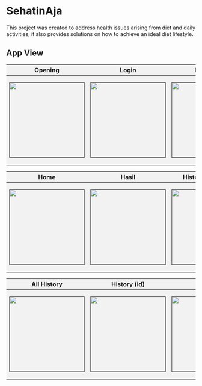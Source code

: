 
# SehatinAja

This project was created to address health issues arising from diet and daily activities, it also provides solutions on how to achieve an ideal diet lifestyle.


## App View
<html>
<style>
  table {
    background-color: #f2f2f2;
  }
</style>

<table  align="center">
        <thead>
            <tr>
                <th>Opening</th>
                <th>Login</th>
				<th>Registrasi</th>
            </tr>
        </thead>
        <tbody>
            <tr>
                <td><p align="center"><a href="" target="_blank"><img src="https://i.postimg.cc/8cWSmLRL/Authentikasi-0.png" width="200"></a></p></td>
				<td><p align="center"><a href="" target="_blank"><img src="https://i.postimg.cc/VsbmwPx5/Authentikasi-1.png" width="200"></a></p></td>
				<td><p align="center"><a href="" target="_blank"><img src="https://i.postimg.cc/PrWHLzrj/Authentikasi-2.png" width="200"></a></p></td>
            </tr>
        </tbody>
    </table>


<table  align="center">
        <thead>
            <tr>
                <th>Home</th>
                <th>Hasil</th>
				<th>History (kososng)</th>
            </tr>
        </thead>
        <tbody>
            <tr>
                <td><p align="center"><a href="" target="_blank"><img src="https://i.postimg.cc/59C09ChB/Generate-rekomendasi-makanan.png" width="200"></a></p></td>
				<td><p align="center"><a href="" target="_blank"><img src="https://i.postimg.cc/tgTGmKdq/Generate-3.png" width="200"></a></p>
</td>
				<td><p align="center"><a href="" target="_blank"><img src="https://i.postimg.cc/tJ00J7KJ/History-0.png" width="200"></a></p>
</td>
            </tr>
        </tbody>
    </table>

<table  align="center">
        <thead>
            <tr>
                <th>All History</th>
                <th>History (id)</th>
				<th>Profile</th>
            </tr>
        </thead>
        <tbody>
            <tr>
                <td><p align="center"><a href="" target="_blank"><img src="https://i.postimg.cc/dVJYGkLT/History-1.png" width="200"></a></p></td>
				<td><p align="center"><a href="" target="_blank"><img src="https://i.postimg.cc/j5n0RykB/History-2.png" width="200"></a></p>
</td>
				<td><p align="center"><a href="" target="_blank"><img src="https://i.postimg.cc/KcLSVrTM/Profile.png" width="200"></a></p>
</td>
            </tr>
        </tbody>
    </table>
<br/>
</html>
